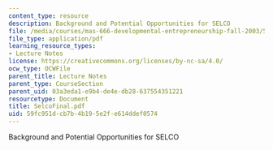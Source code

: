 ```yaml
---
content_type: resource
description: Background and Potential Opportunities for SELCO
file: /media/courses/mas-666-developmental-entrepreneurship-fall-2003/59fc951dcb7b4b195e2fe614ddef0574_SelcoFinal.pdf
file_type: application/pdf
learning_resource_types:
- Lecture Notes
license: https://creativecommons.org/licenses/by-nc-sa/4.0/
ocw_type: OCWFile
parent_title: Lecture Notes
parent_type: CourseSection
parent_uid: 03a3eda1-e9b4-de4e-db28-637554351221
resourcetype: Document
title: SelcoFinal.pdf
uid: 59fc951d-cb7b-4b19-5e2f-e614ddef0574
---
```

Background and Potential Opportunities for SELCO